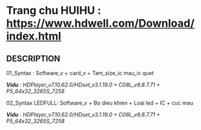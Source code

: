 # Trang chu HUIHU : https://www.hdwell.com/Download/index.html


## DESCRIPTION
01_Syntax : Software_v + card_v + Tam_size_ic mau_ic quet

_**Vidu** : HDPlayer_v7.10.62.0/HDset_v3.1.19.0 + C08L_v9.8.7.71 + P5_64x32_3265S_7258_

02_Syntax LEDFULL: Software_v + Bo dieu khien + Loai led + IC + cuc mau 

_**Vidu** : HDPlayer_v7.10.62.0/HDset_v3.1.19.0 + C08L_v9.8.7.71 + P5_64x32_3265S_7258_

